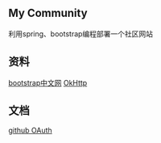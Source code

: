 ## My Community
利用spring、bootstrap编程部署一个社区网站

## 资料
[bootstrap中文网](https://www.bootcss.com/)
[OkHttp](https://square.github.io/okhttp/)

## 文档
[github OAuth](https://developer.github.com/apps/building-oauth-apps/creating-an-oauth-app/)